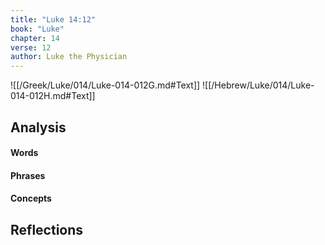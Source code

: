 ```yaml
---
title: "Luke 14:12"
book: "Luke"
chapter: 14
verse: 12
author: Luke the Physician
---
```

![[/Greek/Luke/014/Luke-014-012G.md#Text]]
![[/Hebrew/Luke/014/Luke-014-012H.md#Text]]

## Analysis

#### Words

#### Phrases

#### Concepts

## Reflections
